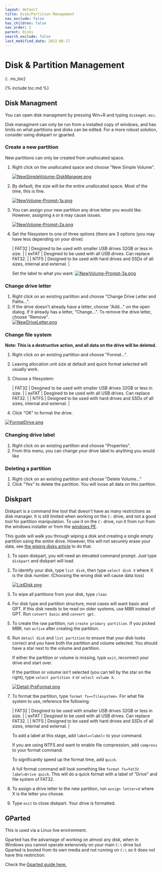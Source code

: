 ```yaml
---
layout: default
title: Disk/Partition Management
nav_exclude: false
has_children: false
nav_order: 1
parent: Disks
search_exclude: false
last_modified_date: 2022-06-17
---
```


# Disk & Partition Management
{: .no_toc}

{% include toc.md %}

## Disk Managment
You can open disk managment by pressing Win+R and typing `diskmgmt.msc`.

Disk managment can only be run from a installed copy of windows, and has limits on what partitions and disks can be edited. For a more robust solution, consider using diskpart or gparted.

### Create a new partition
New partitions can only be created from unallocated space.

1. Right click on the unallocated space and choose "New Simple Volume".

    [![NewSimpleVolume-DiskManager.png](/assets/disk-management/newsimplevolume-diskmanager.png)](/assets/disk-management/newsimplevolume-diskmanager.png)

2. By default, the size will be the entire unallocated space. Most of the time, this is fine.

    [![NewVolume-Prompt-1a.png](/assets/disk-management/newvolume-prompt-1a.png)](/assets/disk-management/newvolume-prompt-1a.png)

3. You can assign your new partition any drive letter you would like. However, assigning `A` or `B` may cause issues.

    [![NewVolume-Prompt-2a.png](/assets/disk-management/newvolume-prompt-2a.png)](/assets/disk-management/newvolume-prompt-2a.png)

4. Set the filesystem to one of three options (there are 3 options (you may have less depending on your drive):

    | FAT32 | Desgined to be used with smaller USB drives 32GB or less in size. |
    | exFAT | Desgined to be used with all USB drives. Can replace FAT32. |
    | NTFS | Designed to be used with hard drives and SSDs of all sizes, internal and external. |

    Set the label to what you want.
    [![NewVolume-Prompt-3a.png](/assets/disk-management/newvolume-prompt-3a.png)](/assets/disk-management/newvolume-prompt-3a.png)

### Change drive letter
1. Right click on an existing partition and choose "Change Drive Letter and Paths...".
2. If the drive doesn't already have a letter, choose "Add..." on the open dialog. If it already has a letter, "Change...". To remove the drive letter, choose "Remove".  
    [![NewDriveLetter.png](/assets/disk-management/newdriveletter.png)](/assets/disk-management/newdriveletter.png)

### Change file system
**Note: This is a destructive action, and all data on the drive will be deleted.**
1. Right click on an existing partition and choose "Format...".
2. Leaving allocation unit size at default and quick format selected will usually work.
3. Choose a filesystem:

    | FAT32 | Desgined to be used with smaller USB drives 32GB or less in size. |
    | exFAT | Desgined to be used with all USB drives. Can replace FAT32. |
    | NTFS | Designed to be used with hard drives and SSDs of all sizes, internal and external. |

4. Click "OK" to format the drive.

[![FormatDrive.png](/assets/disk-management/formatdrive.png)](/assets/disk-management/formatdrive.png)

### Changing drive label
1. Right click on an existing partition and choose "Properties".
2. From this menu, you can change your drive label to anything you would like

### Deleting a partition
1. Right click on an existing partition and choose "Delete Volume..."
2. Click "Yes" to delete the partition. You will loose all data on this partiton.

## Diskpart
Diskpart is a command line tool that doesn't have as many restrictions as disk manager. It is still limited when working on the `C:` drive, and not a good tool for partition manipulation. To use it on the `C:` drive, run it from run from the windows installer or from the [windows PE](/docs/LiveSessions/windows-live-session).

This guide will walk you through wiping a disk and creating a single empty partition using the entire drive. However, this will not securely erase your data, see [the wiping disks article](/docs/LiveSessions/linux/linux-wipe-disks) to do that.

1. To open diskpart, you will need an elevated command prompt. Just type `diskpart` and diskpart will load.
2. To identify your disk, type `list disk`, then type `select disk X` where X is the disk number. (Choosing the wrong disk will cause data loss)

    [![ListDisk.png](/assets/disk-management/listdisk.png)](/assets/disk-management/listdisk.png)

3. To wipe all partitions from your disk, type `clean`
4. For disk type and partition structure, most cases will want basic and GPT. If this disk needs to be read on older systems, use MBR instead of GPT. Run `convert basic` and `convert gpt`.
5. To create the raw partition, run `create primary partition`. If you picked MBR, run `active` after creating the partition.
6. Run `detail disk` and `list partition` to ensure that your disk looks correct and you have both the partition and volume selected. You should have a star next to the volume and partition.

    If either the partition or volume is missing, type `exit`, reconnect your drive and start over.

    If the partition or volume isn't selected (you can tell by the star on the right), type `select partition X` or `select volume X`.

    [![Detail-PreFormat.png](/assets/disk-management/detail-preformat.png)](/assets/disk-management/detail-preformat.png)

7. To format tbe partition, type `format fs=<filesystem>`. For what file system to use, reference the following:

    | FAT32 | Desgined to be used with smaller USB drives 32GB or less in size. |
    | exFAT | Desgined to be used with all USB drives. Can replace FAT32. |
    | NTFS | Designed to be used with hard drives and SSDs of all sizes, internal and external. |

    To add a label at this stage, add `label=<label>` to your command.

    If you are using NTFS and want to enable file compression, add `compress` to your format command.

    To significantly speed up the format time, add `quick`.

    A full format command will look something like `format fs=fat32 label=Drive quick`. This will do a quick format with a label of "Drive" and file system of FAT32.

8. To assign a drive letter to the new partition, run `assign letter=X` where X is the letter you choose.
9. Type `exit` to close diskpart. Your drive is formatted.

## GParted
This is used via a Linux live environment. 

Gparted has the advantage of working on almost any disk, when in Windows you cannot operate extensively on your main `C:\` drive but Gparted is booted from its own media and not running on `C:\` so it does not have this restriction. 

Check the [Gparted guide here.](/docs/disks/gparted)
